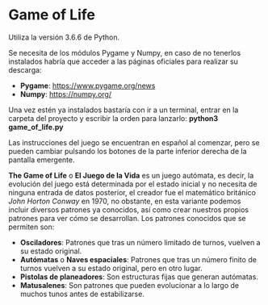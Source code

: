 # Game of Life

Utiliza la versión 3.6.6 de Python.

Se necesita de los módulos Pygame y Numpy, en caso de no tenerlos instalados habría que acceder a las páginas oficiales para realizar su descarga:

- **Pygame**: https://www.pygame.org/news
- **Numpy**: https://numpy.org/

Una vez estén ya instalados bastaría con ir a un terminal, entrar en la carpeta del proyecto y escribir la orden para lanzarlo: **python3 game_of_life.py**

Las instrucciones del juego se encuentran en español al comenzar, pero se pueden cambiar pulsando los botones de la parte inferior derecha de la pantalla emergente.

**The Game of Life** o **El Juego de la Vida** es un juego autómata, es decir, la evolución del juego está determinada por el estado inicial y no necesita de ninguna entrada de datos posterior, el creador fue el matemático británico *John Horton Conway* en 1970, no obstante, en esta variante podemos incluir diversos patrones ya conocidos, así como crear nuestros propios patrones para ver cómo se desarrollan.
Los patrones conocidos que se permiten son:

- **Osciladores**: Patrones que tras un número limitado de turnos, vuelven a su estado original.
- **Autómatas** o **Naves espaciales**: Patrones que tras un número finito de turnos vuelven a su estado original, pero en otro lugar.
- **Pistolas de planeadores**: Son estructuras fijas que generan autómatas.
- **Matusalenes**: Son patrones que pueden evolucionar a lo largo de muchos tunos antes de estabilizarse.
